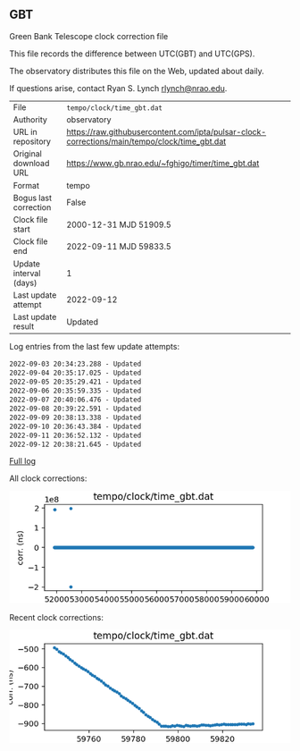 
## GBT

Green Bank Telescope clock correction file

This file records the difference between UTC(GBT) and UTC(GPS).

The observatory distributes this file on the Web, updated about daily.

If questions arise, contact Ryan S. Lynch <rlynch@nrao.edu>.

|     |     |
|:--- |:--- |
| File | `tempo/clock/time_gbt.dat` |
| Authority | observatory |
| URL in repository | <https://raw.githubusercontent.com/ipta/pulsar-clock-corrections/main/tempo/clock/time_gbt.dat> |
| Original download URL | <https://www.gb.nrao.edu/~fghigo/timer/time_gbt.dat> |
| Format | tempo |
| Bogus last correction | False |
| Clock file start | 2000-12-31 MJD 51909.5 |
| Clock file end | 2022-09-11 MJD 59833.5 |
| Update interval (days) | 1 |
| Last update attempt | 2022-09-12 |
| Last update result | Updated |

Log entries from the last few update attempts:
```
2022-09-03 20:34:23.288 - Updated
2022-09-04 20:35:17.025 - Updated
2022-09-05 20:35:29.421 - Updated
2022-09-06 20:35:59.335 - Updated
2022-09-07 20:40:06.476 - Updated
2022-09-08 20:39:22.591 - Updated
2022-09-09 20:38:13.338 - Updated
2022-09-10 20:36:43.384 - Updated
2022-09-11 20:36:52.132 - Updated
2022-09-12 20:38:21.645 - Updated
```
[Full log](https://raw.githubusercontent.com/ipta/pulsar-clock-corrections/main/log/tempo/clock/time_gbt.dat.log)


All clock corrections:

![plot of all clock corrections](time_gbt.dat.png "All corrections")

Recent clock corrections:

![plot of recent clock corrections](time_gbt.dat.short.png "Recent corrections")

